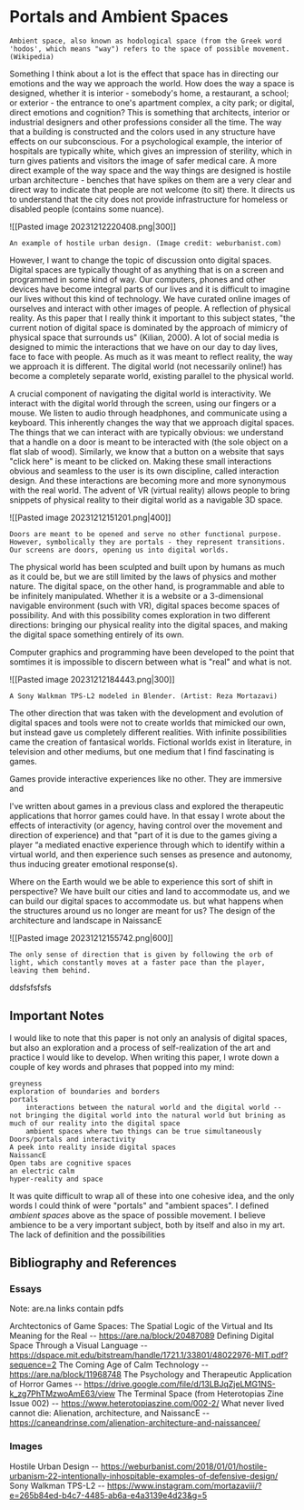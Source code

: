 # Portals and Ambient Spaces
```
Ambient space, also known as hodological space (from the Greek word 'hodos', which means "way") refers to the space of possible movement. (Wikipedia)
```

Something I think about a lot is the effect that space has in directing our emotions and the way we approach the world. How does the way a space is designed, whether it is interior - somebody's home, a restaurant, a school; or exterior - the entrance to one's apartment complex, a city park; or digital, direct emotions and cognition? This is something that architects, interior or industrial designers and other professions consider all the time. The way that a building is constructed and the colors used in any structure have effects on our subconscious. For a psychological example, the interior of hospitals are typically white, which gives an impression of sterility, which in turn gives patients and visitors the image of safer medical care. A more direct example of the way space and the way things are designed is hostile urban architecture - benches that have spikes on them are a very clear and direct way to indicate that people are not welcome (to sit) there. It directs us to understand that the city does not provide infrastructure for homeless or disabled people (contains some nuance).

![[Pasted image 20231212220408.png|300]]

```
An example of hostile urban design. (Image credit: weburbanist.com)
```

However, I want to change the topic of discussion onto digital spaces. Digital spaces are typically thought of as anything that is on a screen and programmed in some kind of way. Our computers, phones and other devices have become integral parts of our lives and it is difficult to imagine our lives without this kind of technology. We have curated online images of ourselves and interact with other images of people. A reflection of physical reality. As this paper that I really think it important to this subject states, "the current notion of digital space is dominated by the approach of mimicry of physical space that surrounds us" (Kilian, 2000). A lot of social media is designed to mimic the interactions that we have on our day to day lives, face to face with people. As much as it was meant to reflect reality, the way we approach it is different. The digital world (not necessarily online!) has become a completely separate world, existing parallel to the physical world. 

A crucial component of navigating the digital world is interactivity. We interact with the digital world through the screen, using our fingers or a mouse. We listen to audio through headphones, and communicate using a keyboard. This inherently changes the way that we approach digital spaces. The things that we can interact with are typically obvious: we understand that a handle on a door is meant to be interacted with (the sole object on a flat slab of wood). Similarly, we know that a button on a website that says "click here" is meant to be clicked on. Making these small interactions obvious and seamless to the user is its own discipline, called interaction design. And these interactions are becoming more and more synonymous with the real world. The advent of VR (virtual reality) allows people to bring snippets of physical reality to their digital world as a navigable 3D space. 

![[Pasted image 20231212151201.png|400]]
``` 
Doors are meant to be opened and serve no other functional purpose. However, symbolically they are portals - they represent transitions. Our screens are doors, opening us into digital worlds. 
```

The physical world has been sculpted and built upon by humans as much as it could be, but we are still limited by the laws of physics and mother nature. The digital space, on the other hand, is programmable and able to be infinitely manipulated. Whether it is a website or a 3-dimensional navigable environment (such with VR), digital spaces become spaces of possibility. And with this possibility comes exploration in two different directions: bringing our physical reality into the digital spaces, and making the digital space something entirely of its own. 

Computer graphics and programming have been developed to the point that somtimes it is impossible to discern between what is "real" and what is not. 

![[Pasted image 20231212184443.png|300]]

```
A Sony Walkman TPS-L2 modeled in Blender. (Artist: Reza Mortazavi)
```

The other direction that was taken with the development and evolution of digital spaces and tools were not to create worlds that mimicked our own, but instead gave us completely different realities. With infinite possibilities came the creation of fantasical worlds. Fictional worlds exist in literature, in television and other mediums, but one medium that I find fascinating is games. 

Games provide interactive experiences like no other. They are immersive and 

I've written about games in a previous class and explored the therapeutic applications that horror games could have. In that essay I wrote about the effects of interactivity (or agency, having control over the movement and direction of experience) and that "part of it is due to the games giving a player “a mediated enactive experience through which to identify within a virtual world, and then experience such senses as presence and autonomy, thus inducing greater emotional response(s). 

Where on the Earth would we be able to experience this sort of shift in perspective? We have built our cities and land to accommodate us, and we can build our digital spaces to accommodate us. but what happens when the structures around us no longer are meant for us? The design of the architecture and landscape in NaissancE 

![[Pasted image 20231212155742.png|600]]
```
The only sense of direction that is given by following the orb of light, which constantly moves at a faster pace than the player, leaving them behind.
```

ddsfsfsfsfs
## Important Notes
I would like to note that this paper is not only an analysis of digital spaces, but also an exploration and a process of self-realization of the art and practice I would like to develop. 
When writing this paper, I wrote down a couple of key words and phrases that popped into my mind: 
```
greyness
exploration of boundaries and borders 
portals
	interactions between the natural world and the digital world -- not bringing the digital world into the natural world but brining as much of our reality into the digital space
	ambient spaces where two things can be true simultaneously
Doors/portals and interactivity
A peek into reality inside digital spaces 
NaissancE
Open tabs are cognitive spaces
an electric calm 
hyper-reality and space
```
It was quite difficult to wrap all of these into one cohesive idea, and the only words I could think of were "portals" and "ambient spaces". 
I defined *ambient spaces* above as the space of possible movement. I believe ambience to be a very important subject, both by itself and also in my art. The lack of definition and the possibilities 

## Bibliography and References
### Essays
Note: are.na links contain pdfs

Archtectonics of Game Spaces: The Spatial Logic of the Virtual and Its Meaning for the Real -- https://are.na/block/20487089
Defining Digital Space Through a Visual Language --  https://dspace.mit.edu/bitstream/handle/1721.1/33801/48022976-MIT.pdf?sequence=2 
The Coming Age of Calm Technology -- https://are.na/block/11968748
The Psychology and Therapeutic Application of Horror Games -- https://drive.google.com/file/d/13LBJqZjeLMG1NS-k_zg7PhTMzwoAmE63/view
The Terminal Space (from Heterotopias Zine Issue 002) -- https://www.heterotopiaszine.com/002-2/ 
What never lived cannot die: Alienation, architecture, and NaissancE -- https://caneandrinse.com/alienation-architecture-and-naissancee/ 
### Images
Hostile Urban Design -- https://weburbanist.com/2018/01/01/hostile-urbanism-22-intentionally-inhospitable-examples-of-defensive-design/
Sony Walkman TPS-L2 -- https://www.instagram.com/mortazaviii/?e=265b84ed-b4c7-4485-ab6a-e4a3139e4d23&g=5